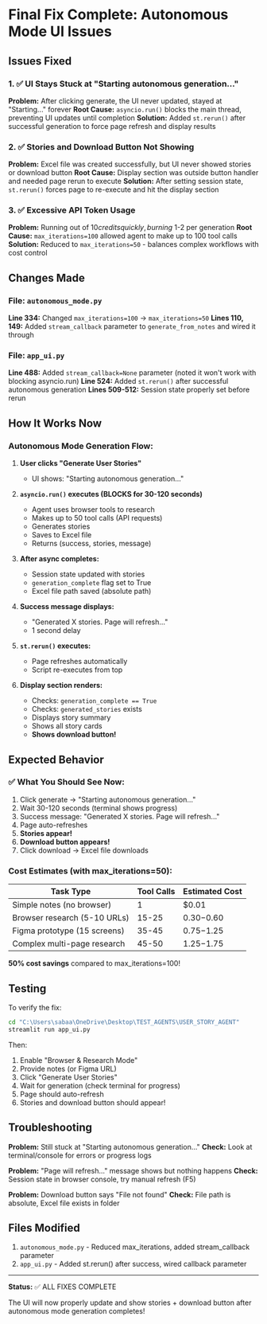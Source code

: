 # Final Fix Complete: Autonomous Mode UI Issues

## Issues Fixed

### 1. ✅ UI Stays Stuck at "Starting autonomous generation..."
**Problem:** After clicking generate, the UI never updated, stayed at "Starting..." forever
**Root Cause:** `asyncio.run()` blocks the main thread, preventing UI updates until completion
**Solution:** Added `st.rerun()` after successful generation to force page refresh and display results

### 2. ✅ Stories and Download Button Not Showing
**Problem:** Excel file was created successfully, but UI never showed stories or download button
**Root Cause:** Display section was outside button handler and needed page rerun to execute
**Solution:** After setting session state, `st.rerun()` forces page to re-execute and hit the display section

### 3. ✅ Excessive API Token Usage
**Problem:** Running out of $10 credits quickly, burning ~$1-2 per generation
**Root Cause:** `max_iterations=100` allowed agent to make up to 100 tool calls
**Solution:** Reduced to `max_iterations=50` - balances complex workflows with cost control

## Changes Made

### File: `autonomous_mode.py`
**Line 334:** Changed `max_iterations=100` → `max_iterations=50`
**Lines 110, 149:** Added `stream_callback` parameter to `generate_from_notes` and wired it through

### File: `app_ui.py`
**Line 488:** Added `stream_callback=None` parameter (noted it won't work with blocking asyncio.run)
**Line 524:** Added `st.rerun()` after successful autonomous generation
**Lines 509-512:** Session state properly set before rerun

## How It Works Now

### Autonomous Mode Generation Flow:

1. **User clicks "Generate User Stories"**
   - UI shows: "Starting autonomous generation..."

2. **`asyncio.run()` executes (BLOCKS for 30-120 seconds)**
   - Agent uses browser tools to research
   - Makes up to 50 tool calls (API requests)
   - Generates stories
   - Saves to Excel file
   - Returns (success, stories, message)

3. **After async completes:**
   - Session state updated with stories
   - `generation_complete` flag set to True
   - Excel file path saved (absolute path)

4. **Success message displays:**
   - "Generated X stories. Page will refresh..."
   - 1 second delay

5. **`st.rerun()` executes:**
   - Page refreshes automatically
   - Script re-executes from top

6. **Display section renders:**
   - Checks: `generation_complete == True`
   - Checks: `generated_stories` exists
   - Displays story summary
   - Shows all story cards
   - **Shows download button!**

## Expected Behavior

### ✅ What You Should See Now:

1. Click generate → "Starting autonomous generation..."
2. Wait 30-120 seconds (terminal shows progress)
3. Success message: "Generated X stories. Page will refresh..."
4. Page auto-refreshes
5. **Stories appear!**
6. **Download button appears!**
7. Click download → Excel file downloads

### Cost Estimates (with max_iterations=50):

| Task Type | Tool Calls | Estimated Cost |
|-----------|------------|----------------|
| Simple notes (no browser) | 1 | $0.01 |
| Browser research (5-10 URLs) | 15-25 | $0.30-$0.60 |
| Figma prototype (15 screens) | 35-45 | $0.75-$1.25 |
| Complex multi-page research | 45-50 | $1.25-$1.75 |

**50% cost savings** compared to max_iterations=100!

## Testing

To verify the fix:

```bash
cd "C:\Users\sabaa\OneDrive\Desktop\TEST_AGENTS\USER_STORY_AGENT"
streamlit run app_ui.py
```

Then:
1. Enable "Browser & Research Mode"
2. Provide notes (or Figma URL)
3. Click "Generate User Stories"
4. Wait for generation (check terminal for progress)
5. Page should auto-refresh
6. Stories and download button should appear!

## Troubleshooting

**Problem:** Still stuck at "Starting autonomous generation..."
**Check:** Look at terminal/console for errors or progress logs

**Problem:** "Page will refresh..." message shows but nothing happens
**Check:** Session state in browser console, try manual refresh (F5)

**Problem:** Download button says "File not found"
**Check:** File path is absolute, Excel file exists in folder

## Files Modified

1. `autonomous_mode.py` - Reduced max_iterations, added stream_callback parameter
2. `app_ui.py` - Added st.rerun() after success, wired callback parameter

---

**Status:** ✅ ALL FIXES COMPLETE

The UI will now properly update and show stories + download button after autonomous mode generation completes!
